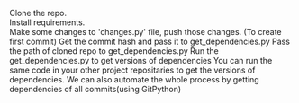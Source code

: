Clone the repo.  
Install requirements.  
Make some changes to 'changes.py' file, push those changes. (To create first commit)
Get the commit hash and pass it to get_dependencies.py
Pass the path of cloned repo to get_dependencies.py
Run the get_dependencies.py to get versions of dependencies
You can run the same code in your other project repositaries to get the versions of dependencies.
We can also automate the whole process by getting dependencies of all commits(using GitPython)
